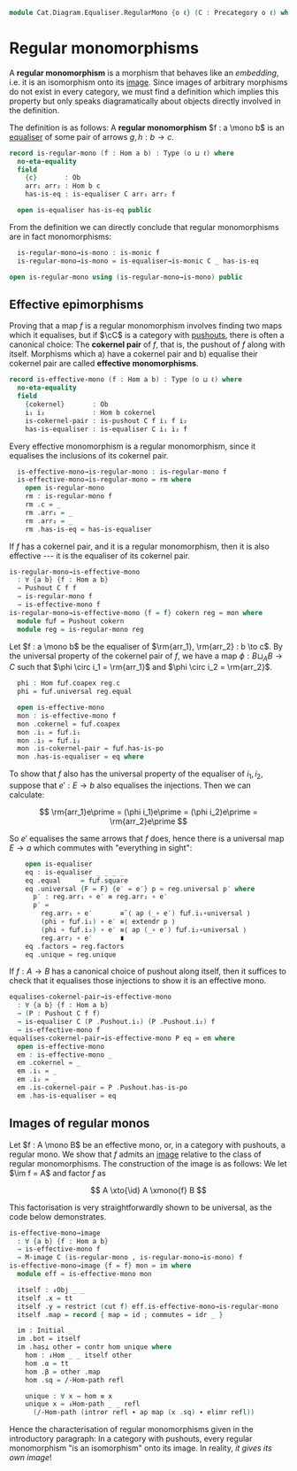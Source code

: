 <!--
```agda
open import Cat.Functor.FullSubcategory
open import Cat.Diagram.Equaliser
open import Cat.Diagram.Initial
open import Cat.Diagram.Pushout
open import Cat.Instances.Comma
open import Cat.Instances.Slice
open import Cat.Diagram.Image
open import Cat.Prelude

import Cat.Reasoning
```
-->

```agda
module Cat.Diagram.Equaliser.RegularMono {o ℓ} (C : Precategory o ℓ) where
```

<!--
```agda
open Cat.Reasoning C
open Initial
open ↓Obj
open ↓Hom
open /-Obj
open /-Hom
private variable a b : Ob
```
-->

# Regular monomorphisms

A **regular monomorphism** is a morphism that behaves like an
_embedding_, i.e. it is an isomorphism onto its [image]. Since images of
arbitrary morphisms do not exist in every category, we must find a
definition which implies this property but only speaks diagramatically
about objects directly involved in the definition.

[image]: Cat.Diagram.Image.html

The definition is as follows: A **regular monomorphism** $f : a \mono b$
is an [equaliser] of some pair of arrows $g, h : b \to c$.

[equaliser]: Cat.Diagram.Equaliser.html

```agda
record is-regular-mono (f : Hom a b) : Type (o ⊔ ℓ) where
  no-eta-equality
  field
    {c}       : Ob
    arr₁ arr₂ : Hom b c
    has-is-eq : is-equaliser C arr₁ arr₂ f

  open is-equaliser has-is-eq public
```

From the definition we can directly conclude that regular monomorphisms
are in fact monomorphisms:

```agda
  is-regular-mono→is-mono : is-monic f
  is-regular-mono→is-mono = is-equaliser→is-monic C _ has-is-eq

open is-regular-mono using (is-regular-mono→is-mono) public
```

## Effective epimorphisms

Proving that a map $f$ is a regular monomorphism involves finding two
maps which it equalises, but if $\cC$ is a category with [pushouts],
there is often a canonical choice: The **cokernel pair** of $f$, that
is, the pushout of $f$ along with itself. Morphisms which a) have a
cokernel pair and b) equalise their cokernel pair are called **effective
monomorphisms**.

[pushouts]: Cat.Diagram.Pushout.html

```agda
record is-effective-mono (f : Hom a b) : Type (o ⊔ ℓ) where
  no-eta-equality
  field
    {cokernel}       : Ob
    i₁ i₂            : Hom b cokernel
    is-cokernel-pair : is-pushout C f i₁ f i₂
    has-is-equaliser : is-equaliser C i₁ i₂ f
```

Every effective monomorphism is a regular monomorphism, since it
equalises the inclusions of its cokernel pair.

```agda
  is-effective-mono→is-regular-mono : is-regular-mono f
  is-effective-mono→is-regular-mono = rm where
    open is-regular-mono
    rm : is-regular-mono f
    rm .c = _
    rm .arr₁ = _
    rm .arr₂ = _
    rm .has-is-eq = has-is-equaliser
```

If $f$ has a cokernel pair, and it is a regular monomorphism, then it is
also effective --- it is the equaliser of its cokernel pair.

```agda
is-regular-mono→is-effective-mono
  : ∀ {a b} {f : Hom a b}
  → Pushout C f f
  → is-regular-mono f
  → is-effective-mono f
is-regular-mono→is-effective-mono {f = f} cokern reg = mon where
  module f⊔f = Pushout cokern
  module reg = is-regular-mono reg
```

Let $f : a \mono b$ be the equaliser of $\rm{arr_1}, \rm{arr_2} : b \to
c$. By the universal property of the cokernel pair of $f$, we have a map
$\phi : B \sqcup_A B \to C$ such that $\phi \circ i_1 = \rm{arr_1}$ and
$\phi \circ i_2 = \rm{arr_2}$.

```agda
  phi : Hom f⊔f.coapex reg.c
  phi = f⊔f.universal reg.equal

  open is-effective-mono
  mon : is-effective-mono f
  mon .cokernel = f⊔f.coapex
  mon .i₁ = f⊔f.i₁
  mon .i₂ = f⊔f.i₂
  mon .is-cokernel-pair = f⊔f.has-is-po
  mon .has-is-equaliser = eq where
```

To show that $f$ also has the universal property of the equaliser of
$i_1, i_2$, suppose that $e\prime : E \to b$ also equalises the
injections. Then we can calculate:

$$
\rm{arr_1}e\prime = (\phi i_1)e\prime = (\phi i_2)e\prime = \rm{arr_2}e\prime
$$

So $e\prime$ equalises the same arrows that $f$ does, hence there is a
universal map $E \to a$ which commutes with "everything in sight":

```agda
    open is-equaliser
    eq : is-equaliser _ _ _ _
    eq .equal     = f⊔f.square
    eq .universal {F = F} {e′ = e′} p = reg.universal p′ where
      p′ : reg.arr₁ ∘ e′ ≡ reg.arr₂ ∘ e′
      p′ =
        reg.arr₁ ∘ e′       ≡˘⟨ ap (_∘ e′) f⊔f.i₁∘universal ⟩
        (phi ∘ f⊔f.i₁) ∘ e′ ≡⟨ extendr p ⟩
        (phi ∘ f⊔f.i₂) ∘ e′ ≡⟨ ap (_∘ e′) f⊔f.i₂∘universal ⟩
        reg.arr₂ ∘ e′       ∎
    eq .factors = reg.factors
    eq .unique = reg.unique
```

If $f : A \to B$ has a canonical choice of pushout along itself, then it
suffices to check that it equalises those injections to show it is an
effective mono.

```agda
equalises-cokernel-pair→is-effective-mono
  : ∀ {a b} {f : Hom a b}
  → (P : Pushout C f f)
  → is-equaliser C (P .Pushout.i₁) (P .Pushout.i₂) f
  → is-effective-mono f
equalises-cokernel-pair→is-effective-mono P eq = em where
  open is-effective-mono
  em : is-effective-mono _
  em .cokernel = _
  em .i₁ = _
  em .i₂ = _
  em .is-cokernel-pair = P .Pushout.has-is-po
  em .has-is-equaliser = eq
```

## Images of regular monos

Let $f : A \mono B$ be an effective mono, or, in a category with
pushouts, a regular mono. We show that $f$ admits an [image] relative to
the class of regular monomorphisms. The construction of the image is as
follows: We let $\im f = A$ and factor $f$ as

$$ A \xto{\id} A \xmono{f} B $$

This factorisation is very straightforwardly shown to be universal, as
the code below demonstrates.

[image]: Cat.Diagram.Image.html

```agda
is-effective-mono→image
  : ∀ {a b} {f : Hom a b}
  → is-effective-mono f
  → M-image C (is-regular-mono , is-regular-mono→is-mono) f
is-effective-mono→image {f = f} mon = im where
  module eff = is-effective-mono mon

  itself : ↓Obj _ _
  itself .x = tt
  itself .y = restrict (cut f) eff.is-effective-mono→is-regular-mono
  itself .map = record { map = id ; commutes = idr _ }

  im : Initial _
  im .bot = itself
  im .has⊥ other = contr hom unique where
    hom : ↓Hom _ _ itself other
    hom .α = tt
    hom .β = other .map
    hom .sq = /-Hom-path refl

    unique : ∀ x → hom ≡ x
    unique x = ↓Hom-path _ _ refl
      (/-Hom-path (intror refl ∙ ap map (x .sq) ∙ elimr refl))
```

Hence the characterisation of regular monomorphisms given in the
introductory paragraph: In a category with pushouts, every regular
monomorphism "is an isomorphism" onto its image. In reality, _it gives
its own image_!

